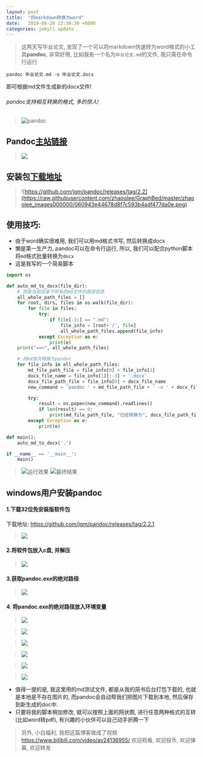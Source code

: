 ```yaml
---
layout: post
title:  "将markdown转换为word"
date:   2019-06-26 22:39:30 +0800
categories: jekyll update
---
```


> 这两天写毕业论文, 发现了一个可以将markdown快速转为word格式的小工具**pandoc**, 非常好用, 比如我有一个名为`毕业论文.md`的文件, 我只需在命令行运行
```
pandoc 毕业论文.md -o 毕业论文.docx
```
即可根据md文件生成新的docx文件! 

###### pandoc支持相互转换的格式, 多的惊人!  
> ![pandoc](https://raw.githubusercontent.com/zhaoolee/GraphBed/master/zhaoolee_images000000/7c842ad61192e2828f14c335c9c0d634.jpeg)
## Pandoc[主站链接](https://pandoc.org/index.html)
> ![](https://raw.githubusercontent.com/zhaoolee/GraphBed/master/zhaoolee_images000000/7e41be7ec3e377991d6dc7e243a6c32c.png)
## 安装包[下载地址](https://github.com/jgm/pandoc/releases/tag/2.2)
> ![https://github.com/jgm/pandoc/releases/tag/2.2](https://raw.githubusercontent.com/zhaoolee/GraphBed/master/zhaoolee_images000000/060943e44678d8f7c593b4adf477da0e.png)

## 使用技巧:
- 由于word确实很难用, 我们可以用md格式书写, 然后转换成docx
- 懒是第一生产力, pandoc可以在命令行运行, 所以, 我们可以配合python脚本将`md`格式批量转换为`docx`
- 这是我写的一个简易脚本

```python
import os  

def auto_md_to_docx(file_dir):
    # 获取当前目录下所有的md文件的路径信息
    all_whole_path_files = []
    for root, dirs, files in os.walk(file_dir):
        for file in files:
            try:
                if file[-3:] == ".md":
                    file_info = [root+'/', file]
                    all_whole_path_files.append(file_info)
            except Exception as e:
                print(e)
    print("==>", all_whole_path_files)

    # 将md依次转换为pandoc
    for file_info in all_whole_path_files:
        md_file_path_file = file_info[0] + file_info[1]
        docx_file_name = file_info[1][:-3] + '.docx'
        docx_file_path_file = file_info[0] + docx_file_name
        new_command = 'pandoc ' + md_file_path_file + ' -o ' + docx_file_path_file

        try:
            result = os.popen(new_command).readlines()
            if len(result) == 0:
                print(md_file_path_file, "已经转换为", docx_file_path_file)
        except Exception as e:
            print(e)

def main():
    auto_md_to_docx('.')

if __name__ == '__main__':
    main()


```
> ![运行效果](https://raw.githubusercontent.com/zhaoolee/GraphBed/master/zhaoolee_images000000/c9f735f0d273a51c21e5913b8254598b.png)
> ![最终结果](https://raw.githubusercontent.com/zhaoolee/GraphBed/master/zhaoolee_images000000/2cd983b5f65272f4304e8ccedeb8b762.png)

## windows用户安装pandoc
#### 1.下载32位免安装版软件包
下载地址: https://github.com/jgm/pandoc/releases/tag/2.2.1
> ![](https://raw.githubusercontent.com/zhaoolee/GraphBed/master/zhaoolee_images000000/092dae2c76f1e425f21e3a7f713976d3.png)
#### 2.将软件包放入c盘, 并解压
> ![](https://raw.githubusercontent.com/zhaoolee/GraphBed/master/zhaoolee_images000000/07a9ce868548792b5383ca389a296a7c.png)

#### 3.获取pandoc.exe的绝对路径
> ![](https://raw.githubusercontent.com/zhaoolee/GraphBed/master/zhaoolee_images000000/44a9ec98a5a0bbab827daf5270a29f8f.png)

#### 4. 将pandoc.exe的绝对路径放入环境变量
> ![](https://raw.githubusercontent.com/zhaoolee/GraphBed/master/zhaoolee_images000000/54015040f12f14d002db63d0392fc6a2.png)

> ![](https://raw.githubusercontent.com/zhaoolee/GraphBed/master/zhaoolee_images000000/38f6acd538a4806055c3db07625ce255.png)

> ![](https://raw.githubusercontent.com/zhaoolee/GraphBed/master/zhaoolee_images000000/943f722a07cf59360787e0bc72bb0de2.png)

> ![](https://raw.githubusercontent.com/zhaoolee/GraphBed/master/zhaoolee_images000000/591fd880e325bd1d7f29e72542aa0177.png)

> ![](https://raw.githubusercontent.com/zhaoolee/GraphBed/master/zhaoolee_images000000/1241fa13c7de2022f46f806394553a6b.png)

> ![](https://raw.githubusercontent.com/zhaoolee/GraphBed/master/zhaoolee_images000000/14e09c7c60e52c998b986ecf0b083447.png)

- 值得一提的是, 我这里用的md测试文件, 都是从我的简书后台打包下载的, 也就是本地是不存在图片的, 而pandoc会自动帮我们把图片下载到本地, 然后保存到新生成的doc中.
- 只要将我的脚本稍加修改, 就可以按照上面的网状图, 进行任意两种格式的互转(比如word转pdf), 有兴趣的小伙伴可以自己动手折腾一下

> 另外, 小白福利, 我把这篇博客做成了视频 https://www.bilibili.com/video/av24136955/
> 欢迎观看, 欢迎投币, 欢迎弹幕, 欢迎转发